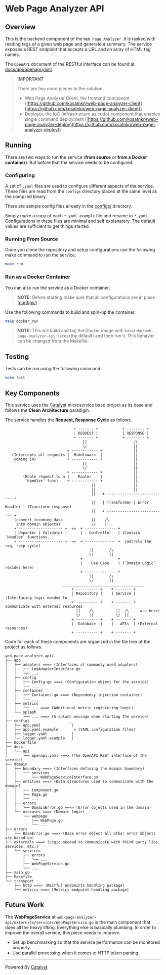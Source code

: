 # Web Page Analyzer API

## Overview
This is the backend component of the `Web Page Analyzer`. It is tasked with reading tags of a given web page and generate a summary. The service exposes a REST endpoint that accepts a URL and an array of HTML tag names.

The `OpenAPI` document of the RESTful interface can be found at [docs/api/openapi.yaml](https://github.com/kosatnkn/web-page-analyzer-api/blob/main/docs/api/openapi.yaml).

> **IMPORTANT**
>
> There are two more pieces to the solution.
> - Web Page Analyzer Client, the frontend component ([https://github.com/kosatnkn/web-page-analyzer-client](https://github.com/kosatnkn/web-page-analyzer-client))
> - Deployer, the IoC (infrastructure as code) component that enables single command deployment ([https://github.com/kosatnkn/web-page-analyzer-deploy](https://github.com/kosatnkn/web-page-analyzer-deploy))

## Running
There are two ways to run the service (**from source** or **from a Docker container**). But before that the service needs to be configured.

### Configuring
A set of `.yaml` files are used to configure different aspects of the service. These files are read from the `configs` directory placed at the same level as the compiled binary.

There are sample config files already in the [configs/](https://github.com/kosatnkn/web-page-analyzer-api/tree/main/configs) directory.

Simply make a copy of each `*.yaml.example` file and rename to `*.yaml`. Configurations in these files are minimal and self explanatory. The default values are sufficient to get things started.

### Running From Source
Once you clone the repository and setup configurations use the following make command to run the service.
```bash
make run
```

### Run as a Docker Container
You can also run the service as a Docker container.

> **NOTE:** Before starting make sure that all configurations are in place ([configs/](https://github.com/kosatnkn/web-page-analyzer-api/tree/main/configs))

Use the following commands to build and spin-up the container.
```bash
make docker_run
```
> **NOTE:** This will build and tag the Docker image with `kosatnkn/web-page-analyzer-api:latest`(by default) and then run it. This behavior can be changed from the Makefile.

## Testing
Tests can be run using the following command
```bash
make test
```

## Key Components
This service uses the [Catalyst](https://github.com/kosatnkn/catalyst) microservice base project as its base and follows the **Clean Architecture** paradigm.

The service handles the **Request, Response Cycle** as follows.
```text
                               + ------- +           + -------- +
                               | REQUEST |           | RESPONSE |
                               + ------- +           + -------- +
                                   ||                     /\
                                   \/                     ||
                            + ------------ +              ||
   (Intercepts all requests |  Middleware  |              ||
    coming in)              + ------------ +              ||
                                   ||                     ||
                                   \/                     ||
                            + ------------ +              ||
        (Route request to a |    Router    |              ||
         `Handler` func)    + ------------ +              ||
                                       ||                 ||
                                       ||                 ||
                                       ||   + --------------------------- +
                                       ||   | Transformer | Error Handler | (Transform response)
                                       ||   + --------------------------- +
    (convert incoming data             ||    /\
     into domain objects)              \/    ||
    + -------------------- +  =>  + -------------- +
    | Unpacker | Validator |      |   Controller   | (Contain `Handler` functions,
    + -------------------- +  <=  + -------------- +  controls the req, resp cycle)
                                      ||       /\
                                      \/       ||
                                  + -------------- +
                                  |    Use Case    | (`Domain Logic` resides here)
                                  + -------------- +
                                      ||       /\
                                      \/       ||
                          _____________________________________
                              + ---------- +    + ------- +
                              | Repository |    | Service | (Interfacing logic needed to
                              + ---------- +    + ------- +  communicate with external resources
                                ||    /\          ||  /\     are here)
                                \/    ||          \/  ||
                              + ---------- +    + ------- +
                              |  Database  |    |   APIs  | (External resources)
                              + ---------- +    + ------- +
```

Code for each of these components are organized in the file tree of the project as follows.
```text
web-page-analyzer-api/
├── app
│   ├── adapters ===> (Interfaces of commonly used adapters)
│   │   ├── LogAdapterInterface.go
│   │   └── ...
│   ├── config
│   │   ├── Config.go ===> (Configuration object for the service)
│   │   └── ...
│   ├── container
│   │   ├── Container.go ===> (Dependency injection container)
│   │   └── ...
│   ├── metrics
│   │   └── ... ===> (Additional metric registering logic)
│   └── splash
│       └── ... ===> (A splash message when starting the service)
├── configs                  _
│   ├── app.yaml              |
│   ├── app.yaml.example       > (YAML configuration files)
│   ├── logger.yaml           |
│   └── logger.yaml.example   |
├── Dockerfile
├── docs
│   └── api
│       └── openapi.yaml ===> (The OpenAPI REST interface of the service)
├── domain
│   ├── boundary ===> (Interfaces defining the domain boundary)
│   │   └── services
│   │       └── WebPageServiceInterface.go
│   ├── entities ===> (Data structures used to communicate with the domain)
│   │   ├── Component.go
│   │   ├── Page.go
│   │   └── ...
│   ├── errors
│   │   └── DomainError.go ===> (Error objects used in the domain)
│   └── usecases ===> (Domain logic)
│       └── webpage
│           ├── WebPage.go
│           └── ...
├── errors
│   └── BaseError.go ===> (Base error object all other error objects are based on)
├── externals ===> (Logic needed to communicate with third party libs, services, etc.)
│   └── services
│       ├── errors
│       │   └── ...
│       ├── WebPageService.go
│       └── ...
├── main.go
├── Makefile
└── transport
    ├── http ===> (RESTful endpoints handling package)
    └── metrics ===> (Metrics endpoint handling package)
```

## Future Work
The **WebPageService** at `web-page-analyzer-api/externals/services/WebPageService.go` is the main component that does all the heavy lifting. Everything else is basically plumbing. In order to improve the overall service, this piece needs to improve.
- Set up benchmarking so that the service performance can be monitored properly.
- Use parallel processing when it comes to HTTP token parsing.

---
Powered By [Catalyst](https://github.com/kosatnkn/catalyst)
